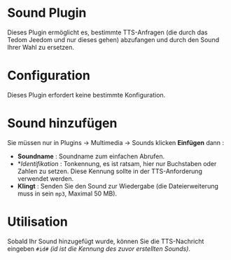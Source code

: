 # Sound Plugin

Dieses Plugin ermöglicht es, bestimmte TTS-Anfragen (die durch das Tedom Jeedom und nur dieses gehen) abzufangen und durch den Sound Ihrer Wahl zu ersetzen.

# Configuration

Dieses Plugin erfordert keine bestimmte Konfiguration.

# Sound hinzufügen

Sie müssen nur in Plugins → Multimedia → Sounds klicken **Einfügen** dann :

- **Soundname** : Soundname zum einfachen Abrufen.
- **Identifikation* : Tonkennung, es ist ratsam, hier nur Buchstaben oder Zahlen zu setzen. Diese Kennung sollte in der TTS-Anforderung verwendet werden.
- **Klingt** : Senden Sie den Sound zur Wiedergabe (die Dateierweiterung muss in sein ``mp3``, Maximal 50 MB).

# Utilisation

Sobald Ihr Sound hinzugefügt wurde, können Sie die TTS-Nachricht eingeben ``#id#`` *(id ist die Kennung des zuvor erstellten Sounds)*.
